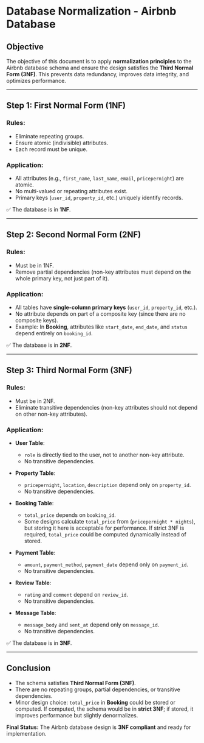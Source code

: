 # Database Normalization - Airbnb Database

## Objective
The objective of this document is to apply **normalization principles** to the Airbnb database schema and ensure the design satisfies the **Third Normal Form (3NF)**. This prevents data redundancy, improves data integrity, and optimizes performance.

---

## Step 1: First Normal Form (1NF)

### Rules:
- Eliminate repeating groups.
- Ensure atomic (indivisible) attributes.
- Each record must be unique.

### Application:
- All attributes (e.g., `first_name`, `last_name`, `email`, `pricepernight`) are atomic.  
- No multi-valued or repeating attributes exist.  
- Primary keys (`user_id`, `property_id`, etc.) uniquely identify records.  

✅ The database is in **1NF**.

---

## Step 2: Second Normal Form (2NF)

### Rules:
- Must be in 1NF.
- Remove partial dependencies (non-key attributes must depend on the whole primary key, not just part of it).

### Application:
- All tables have **single-column primary keys** (`user_id`, `property_id`, etc.).  
- No attribute depends on part of a composite key (since there are no composite keys).  
- Example: In **Booking**, attributes like `start_date`, `end_date`, and `status` depend entirely on `booking_id`.  

✅ The database is in **2NF**.

---

## Step 3: Third Normal Form (3NF)

### Rules:
- Must be in 2NF.
- Eliminate transitive dependencies (non-key attributes should not depend on other non-key attributes).

### Application:
- **User Table**:  
  - `role` is directly tied to the user, not to another non-key attribute.  
  - No transitive dependencies.  

- **Property Table**:  
  - `pricepernight`, `location`, `description` depend only on `property_id`.  
  - No transitive dependencies.  

- **Booking Table**:  
  - `total_price` depends on `booking_id`.  
  - Some designs calculate `total_price` from (`pricepernight * nights`), but storing it here is acceptable for performance. If strict 3NF is required, `total_price` could be computed dynamically instead of stored.  

- **Payment Table**:  
  - `amount`, `payment_method`, `payment_date` depend only on `payment_id`.  
  - No transitive dependencies.  

- **Review Table**:  
  - `rating` and `comment` depend on `review_id`.  
  - No transitive dependencies.  

- **Message Table**:  
  - `message_body` and `sent_at` depend only on `message_id`.  
  - No transitive dependencies.  

✅ The database is in **3NF**.

---

## Conclusion

- The schema satisfies **Third Normal Form (3NF)**.  
- There are no repeating groups, partial dependencies, or transitive dependencies.  
- Minor design choice: `total_price` in **Booking** could be stored or computed. If computed, the schema would be in **strict 3NF**; if stored, it improves performance but slightly denormalizes.  

**Final Status:** The Airbnb database design is **3NF compliant** and ready for implementation.
